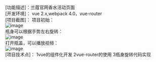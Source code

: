 
[功能描述]：兰蔻官网香水活动页面  
[开发环境]：  vue  2.x,webpack 4.0，vue-router  
[项目截图]： 
项目初始：  
![image](https://github.com/IandfChen-23/lan-campaign-perfume/blob/master/1.png)   
瓶身可以根据手势左右旋转：  
![image](https://github.com/IandfChen-23/lan-campaign-perfume/blob/master/2.png)  
打开瓶盖，可以播放视频：  
![image](https://github.com/IandfChen-23/lan-campaign-perfume/blob/master/3.png)   
[项目技术点]：  1vue的组件化开发
              2vue-router的使用
              3瓶身旋转代码实现
